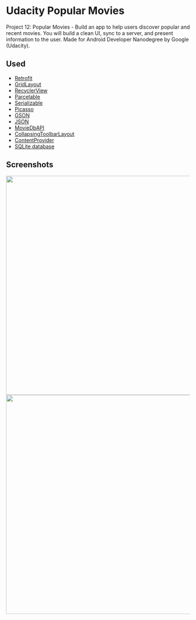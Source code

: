 # Udacity Popular Movies

Project 12: Popular Movies - Build an app to help users discover popular and recent movies. You will build a clean UI, sync to a server, and present information to the user. Made for Android Developer Nanodegree by Google (Udacity).

## Used

* [Retrofit](http://square.github.io/retrofit/)
* [GridLayout](https://developer.android.com/reference/android/widget/GridLayout.html)
* [RecyclerView](https://developer.android.com/reference/android/support/v7/widget/RecyclerView.html)
* [Parcelable](https://developer.android.com/reference/android/os/Parcelable.html)
* [Serializable](https://developer.android.com/reference/java/io/Serializable.html)
* [Picasso](http://square.github.io/picasso/)
* [GSON](https://github.com/google/gson)
* [JSON](https://en.wikipedia.org/wiki/JSON)
* [MovieDbAPI](https://www.themoviedb.org/documentation/api)
* [CollapsingToolbarLayout](https://developer.android.com/reference/android/support/design/widget/CollapsingToolbarLayout.html)
* [ContentProvider](https://developer.android.com/guide/topics/providers/content-providers.html)
* [SQLite database](https://developer.android.com/training/data-storage/sqlite.html)

## Screenshots

<img src="https://raw.github.com/lpelczar/P12_Udacity_PopularMovies/master/screenshots/p12-1.png" width="600">

<img src="https://raw.github.com/lpelczar/P12_Udacity_PopularMovies/master/screenshots/p12-2.png" width="600">
